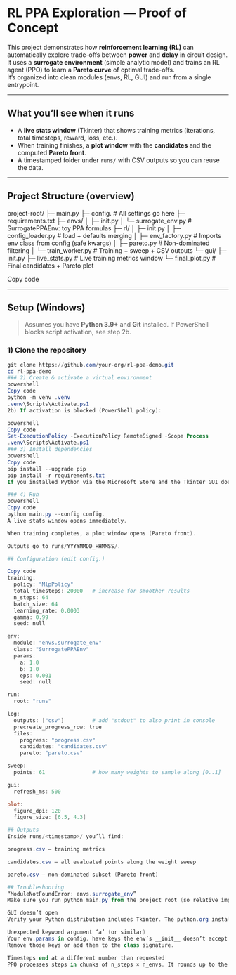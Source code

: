 # RL PPA Exploration — Proof of Concept

This project demonstrates how **reinforcement learning (RL)** can automatically explore trade-offs between **power** and **delay** in circuit design. It uses a **surrogate environment** (simple analytic model) and trains an RL agent (PPO) to learn a **Pareto curve** of optimal trade-offs.  
It’s organized into clean modules (envs, RL, GUI) and run from a single entrypoint.

---

## What you’ll see when it runs

- A **live stats window** (Tkinter) that shows training metrics (iterations, total timesteps, reward, loss, etc.).
- When training finishes, a **plot window** with the **candidates** and the computed **Pareto front**.
- A timestamped folder under `runs/` with CSV outputs so you can reuse the data.

---

## Project Structure (overview)

project-root/
├─ main.py
├─ config. # All settings go here
├─ requirements.txt
├─ envs/
│ ├─ init.py
│ └─ surrogate_env.py # SurrogatePPAEnv: toy PPA formulas
├─ rl/
│ ├─ init.py
│ ├─ config_loader.py #  load + defaults merging
│ ├─ env_factory.py # Imports env class from config (safe kwargs)
│ ├─ pareto.py # Non-dominated filtering
│ └─ train_worker.py # Training + sweep + CSV outputs
└─ gui/
├─ init.py
├─ live_stats.py # Live training metrics window
└─ final_plot.py # Final candidates + Pareto plot


Copy code

---

## Setup (Windows)

> Assumes you have **Python 3.9+** and **Git** installed. If PowerShell blocks script activation, see step 2b.

### 1) Clone the repository
```powershell
git clone https://github.com/your-org/rl-ppa-demo.git
cd rl-ppa-demo
### 2) Create & activate a virtual environment
powershell
Copy code
python -m venv .venv
.venv\Scripts\Activate.ps1
2b) If activation is blocked (PowerShell policy):

powershell
Copy code
Set-ExecutionPolicy -ExecutionPolicy RemoteSigned -Scope Process
.venv\Scripts\Activate.ps1
### 3) Install dependencies
powershell
Copy code
pip install --upgrade pip
pip install -r requirements.txt
If you installed Python via the Microsoft Store and the Tkinter GUI doesn’t appear, please install the python.org distribution instead. (Tkinter is included there by default.)

### 4) Run
powershell
Copy code
python main.py --config config.
A live stats window opens immediately.

When training completes, a plot window opens (Pareto front).

Outputs go to runs/YYYYMMDD_HHMMSS/.

## Configuration (edit config.)

Copy code
training:
  policy: "MlpPolicy"
  total_timesteps: 20000   # increase for smoother results
  n_steps: 64
  batch_size: 64
  learning_rate: 0.0003
  gamma: 0.99
  seed: null

env:
  module: "envs.surrogate_env"
  class: "SurrogatePPAEnv"
  params:
    a: 1.0
    b: 1.0
    eps: 0.001
    seed: null

run:
  root: "runs"

log:
  outputs: ["csv"]         # add "stdout" to also print in console
  precreate_progress_row: true
  files:
    progress: "progress.csv"
    candidates: "candidates.csv"
    pareto: "pareto.csv"

sweep:
  points: 61               # how many weights to sample along [0..1]

gui:
  refresh_ms: 500

plot:
  figure_dpi: 120
  figure_size: [6.5, 4.3]

## Outputs
Inside runs/<timestamp>/ you’ll find:

progress.csv — training metrics

candidates.csv — all evaluated points along the weight sweep

pareto.csv — non-dominated subset (Pareto front)

## Troubleshooting
“ModuleNotFoundError: envs.surrogate_env”
Make sure you run python main.py from the project root (so relative imports work) and that envs/__init__.py exists.

GUI doesn’t open
Verify your Python distribution includes Tkinter. The python.org installer does; some variants don’t.

Unexpected keyword argument ‘a’ (or similar)
Your env.params in config. have keys the env’s __init__ doesn’t accept.
Remove those keys or add them to the class signature.

Timesteps end at a different number than requested
PPO processes steps in chunks of n_steps × n_envs. It rounds up to the next multiple.
